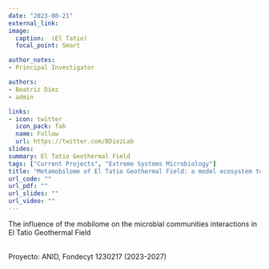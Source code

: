 ```yaml
---
date: "2023-08-21"
external_link: 
image:
  caption:  (El Tatio)
  focal_point: Smart

author_notes:
- Principal Investigator

authors:
- Beatriz Díez 
- admin

links:
- icon: twitter
  icon_pack: fab
  name: Follow
  url: https://twitter.com/BDiezLab
slides: 
summary: El Tatio Geothermal Field 
tags: ["Current Projects", "Extreme Systems Microbiology"]
title: "Metamobilome of El Tatio Geothermal Field: a model ecosystem to study local mobile genetic element dispersal, prevalence and role in host adaptation and ecoevolution"
url_code: ""
url_pdf: ""
url_slides: ""
url_video: ""
---
```


The influence of the mobilome on the microbial communities interactions in El Tatio Geothermal Field <br><br>


Proyecto: ANID, Fondecyt 1230217 (2023-2027)